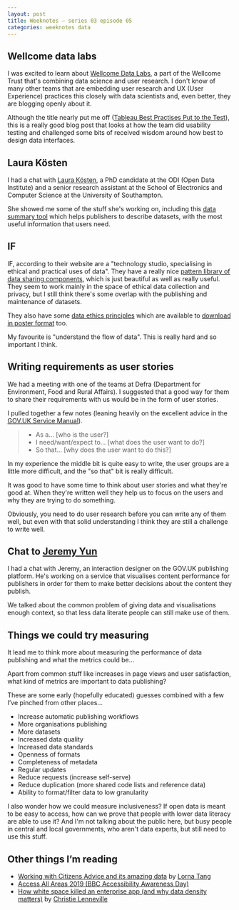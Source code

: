```yaml
---
layout: post
title: Weeknotes – series 03 episode 05
categories: weeknotes data
---
```


## Wellcome data labs

I was excited to learn about [Wellcome Data Labs](https://medium.com/wellcome-data-labs), a part of the Wellcome Trust that's combining data science and user research. I don't know of many other teams that are embedding user research and UX (User Experience) practices this closely with data scientists and, even better, they are blogging openly about it.

Although the title nearly put me off ([Tableau Best Practises Put to the Test](https://medium.com/wellcome-data-labs/tableau-best-practises-put-to-the-test-f62f5380ba0b)), this is a really good blog post that looks at how the team did usability testing and challenged some bits of received wisdom around how best to design data interfaces.

## Laura Kösten 

I had a chat with [Laura Kösten](https://laurakoesten.github.io/), a PhD candidate at the ODI (Open Data Institute) and a senior research assistant at the School of Electronics and Computer Science at the University of Southampton.

She showed me some of the stuff she's working on, including this [data summary tool](https://data-stories.github.io/data-summary/) which helps publishers to describe datasets, with the most useful information that users need.

## IF

IF, according to their website are a "technology studio, specialising in ethical and practical uses of data". They have a really nice [pattern library of data sharing components](https://catalogue.projectsbyif.com/), which is just beautiful as well as really useful. They seem to work mainly in the space of ethical data collection and privacy, but I still think there's some overlap with the publishing and maintenance of datasets.

They also have some [data ethics principles](https://www.projectsbyif.com/blog/data-ethics-toolkits-9-practices-for-organisations-operating-digital-services/) which are available to [download in poster format](https://s3-eu-west-1.amazonaws.com/projectsbyif.com/data-ethics-practices/9+practices+for+organisations+operating+digital+services.pdf) too. 

My favourite is "understand the flow of data". This is really hard and so important I think.

## Writing requirements as user stories

We had a meeting with one of the teams at Defra (Department for Environment, Food and Rural Affairs). I suggested that a good way for them to share their requirements with us would be in the form of user stories.

I pulled together a few notes (leaning heavily on the excellent advice in the [GOV.UK Service Manual](https://www.gov.uk/service-manual)).

> - As a… [who is the user?]
> - I need/want/expect to… [what does the user want to do?]
> - So that… [why does the user want to do this?]

In my experience the middle bit is quite easy to write, the user groups are a little more difficult, and the "so that" bit is really difficult.

It was good to have some time to think about user stories and what they're good at. When they're written well they help us to focus on the users and why they are trying to do something.

Obviously, you need to do user research before you can write any of them well, but even with that solid understanding I think they are still a challenge to write well.

## Chat to [Jeremy Yun](https://twitter.com/jeremyhhy)

I had a chat with Jeremy, an interaction designer on the GOV.UK publishing platform. He's working on a service that visualises content performance for publishers in order for them to make better decisions about the content they publish.

We talked about the common problem of giving data and visualisations enough context, so that less data literate people can still make use of them.

## Things we could try measuring

It lead me to think more about measuring the performance of data publishing and what the metrics could be…

Apart from common stuff like increases in page views and user satisfaction, what kind of metrics are important to data publishing?

These are some early (hopefully educated) guesses combined with a few I’ve pinched from other places…

- Increase automatic publishing workflows
- More organisations publishing
- More datasets
- Increased data quality
- Increased data standards
- Openness of formats
- Completeness of metadata
- Regular updates
- Reduce requests (increase self-serve)
- Reduce duplication (more shared code lists and reference data)
- Ability to format/filter data to low granularity

I also wonder how we could measure inclusiveness? If open data is meant to be easy to access, how can we prove that people  with lower data literacy are able to use it? And I'm not talking about the public here, but busy people in central and local governments, who aren't data experts, but still need to use this stuff.

## Other things I’m reading

- [Working with Citizens Advice and its amazing data](https://gds.blog.gov.uk/2018/01/10/working-with-citizens-advice-and-its-amazing-data/) by [Lorna Tang](https://twitter.com/lorna_tang)
- [Access All Areas 2019 (BBC Accessibility Awareness Day)](https://www.bbc.co.uk/events/e4vgfx/live/cb54wh)
- [How white space killed an enterprise app (and why data density matters)](https://uxdesign.cc/how-white-space-killed-an-enterprise-app-and-why-data-density-matters-b3afad6a5f2a) by [Christie Lenneville](https://twitter.com/CLenneville)